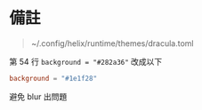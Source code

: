 # 備註

> ~/.config/helix/runtime/themes/dracula.toml

第 54 行 `background = "#282a36"` 改成以下

```toml
background = "#1e1f28"
```

避免 blur 出問題
